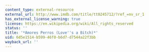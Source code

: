 ```yaml
---
content_type: external-resource
external_url: http://www.imdb.com/title/tt0245712/?ref_=nv_sr_1
has_external_license_warning: true
license: https://en.wikipedia.org/wiki/All_rights_reserved
status: ''
title: '*Amores Perros (Love''s a Bitch)*'
uid: 6d5e1514-b599-46f0-b6d7-d7544a22f3bb
wayback_url: ''
---
```

